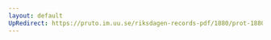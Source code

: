 ```yaml
---
layout: default
UpRedirect: https://pruto.im.uu.se/riksdagen-records-pdf/1880/prot-1880--fk--036/prot-1880--fk--036_026.pdf
---
```

